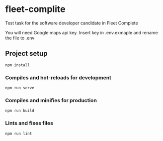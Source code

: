 # fleet-complite

Test task for the software developer candidate in Fleet Complete

You will need Google maps api key. Insert key in .env.exmaple and rename the file to .env

## Project setup
```
npm install
```

### Compiles and hot-reloads for development
```
npm run serve
```

### Compiles and minifies for production
```
npm run build
```

### Lints and fixes files
```
npm run lint
```
